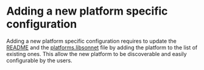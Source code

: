 # Adding a new platform specific configuration

Adding a new platform specific configuration requires to update the [README](../../../README.md#cluster-creation-tools) and the [platforms.libsonnet](platforms.libsonnet) file by adding the platform to the list of existing ones. This allow the new platform to be discoverable and easily configurable by the users.
